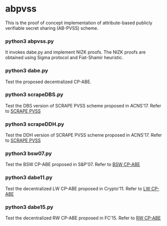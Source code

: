 # abpvss

This is the proof of concept implementation of attribute-based publicly verifiable secret sharing (AB-PVSS) scheme. 


### python3 abpvss.py

It invokes dabe.py and implement NIZK proofs. The NIZK proofs are obtained using Sigma protocol and Fiat-Shamir heuristic. 

### python3 dabe.py

Test the proposed decentralized CP-ABE.

### python3 scrapeDBS.py

Test the DBS version of SCRAPE PVSS scheme proposed in ACNS'17. Refer to [SCRAPE PVSS](https://eprint.iacr.org/2017/216.pdf)

### python3 scrapeDDH.py

Test the DDH version of SCRAPE PVSS scheme proposed in ACNS'17. Refer to [SCRAPE PVSS](https://eprint.iacr.org/2017/216.pdf)

### python3 bsw07.py

Test the BSW CP-ABE proposed in S&P'07. Refer to [BSW CP-ABE](https://hal.archives-ouvertes.fr/hal-01788815/file/cp-abe.pdf)

### python3 dabe11.py

Test the decentralized LW CP-ABE proposed in Crypto'11. Refer to [LW CP-ABE](https://link.springer.com/content/pdf/10.1007/978-3-642-20465-4_31.pdf)

### python3 dabe15.py

Test the decentralized RW CP-ABE proposed in FC'15.  Refer to [RW CP-ABE](https://eprint.iacr.org/2015/016.pdf)
